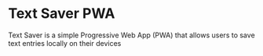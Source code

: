 # Text Saver PWA

Text Saver is a simple Progressive Web App (PWA) that allows users to save text entries locally on their devices
